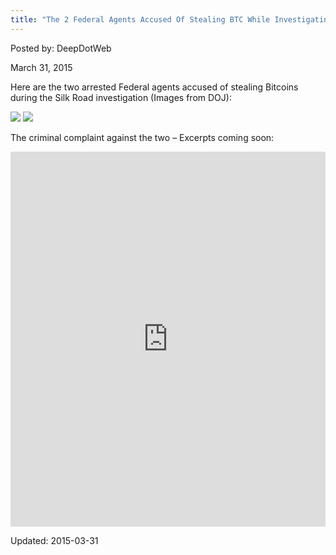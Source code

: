 ```yaml
---
title: "The 2 Federal Agents Accused Of Stealing BTC While Investigating Silk Road"
---
```


Posted by: DeepDotWeb
    
    
<span>March 31, 2015</span>

</div><span class="wpsr_floatbts_anchor" data-offset="25" ></span><p>Here are the two arrested Federal agents accused of stealing Bitcoins during the Silk Road investigation (Images from DOJ):</p>


<img src="https://G-I-R.github.io/deepdotweb/imgs/2015/03/grid-cell-23148-1427744982-121.jpg">



<img src="https://G-I-R.github.io/deepdotweb/imgs/2015/03/grid-cell-23148-1427744981-71.jpg">

<p>The criminal complaint against the two &#8211; Excerpts coming soon:</p>
<p><iframe width="100%" height="600" class="scribd_iframe_embed" src="https://www.scribd.com/embeds/260401879/content?start_page=1&amp;view_mode=scroll&amp;show_recommendations=true" data-auto-height="false" data-aspect-ratio="undefined" scrolling="no" id="doc_54847" frameborder="0"></iframe></p>

    


Updated: 2015-03-31
    
    


